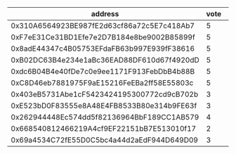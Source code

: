 address|vote|timestamp|signature
---|---|---|---
0x310A6564923BE987fE2d63cf86a72c5E7c418Ab7|5|1603204138|0xb0560f2b95b45dd7e3d6c3c2b50644cc215513d362ce8e0682614857fb1ad77808b5def4c676728fbd4b5c4cf71a7c4348abe3d31a3f4c26629d56f6a0cb86e91b
0xF7eE31Ce31BD1Efe7e2D7B184e8be9002B85899f|5|1603206593|0x981db345b95c686b51f25940f4418e9228c6093fc9716ddc1f163e663004b95b26fe3c1d9c0111e6951413d9cd65f463aabaf2f711eb5164ecf953884fb9aa681b
0x8adE44347c4B05753EFdaFB63b997E939fF38616|5|1603206933|0x48e33ba4199f22c7ccb18dc443b2b731ce4ca8e1f070b6fa53452d0e7292f1425803393b6d44c3c44b3da5b16dd4ace4f32dbf7acbdeb9194c98d36507f5c3fb1b
0xB02DC63B4e234e1aBc36EAD88DF610d67f4920dD|5|1603210096|0x72f2641623d3bfce1715111c95827beffe7d4526198ceafa38f57913224b07c4687055f7825b8a9142cb27129810024e351c4b9fc1d3b5164d2d5bf1f9babecc1c
0xdc6B04B4e40fDe7c0e9ee1171F913FebDbB4b88B|5|1603210439|0xffd9e80044d1a35240d3db46c00dfe5a5b176dd99acd91b8d0bdbd184ce53a6602987d0801b2dad27ee021719b6e2c74052dfc222a0961963aa4d5af81d15e711b
0xC8D46eb7881975F9aE15216FeEBa2ff58E55803c|5|1603213751|0x0a5ca2c1398e3fed288253e61d77a60f83785152d8edea15fae3ea3a9e3d6c376bf6092b216715e46003095969fe94fcd1bf15ee09c3e10010f578e7dfe965ed1c
0x403eB5731Abe1cF5423424195300772cd9cB702b|3|1603215318|0xd3834cd0fa546427fcbc521c0a04139f95fd675b7a4c416cda24674efbf3850513a2375e434e79431d94e9df9e5064a5e534b23ec547970882101346744071191c
0xE523bD0F83555e8A48E4FB8533B80e314b9FE63f|3|1603238074|0xbe0797f5f3993b0cddf6d4b1eef39c9981ca428acb6c32fce872c3c64f02e5eb00579992f7af0d19e0d0d66d476afe7549441a97f10591a8db902234e74038561b
0x262944448Ec574dd5f82136964BbF189CC1AB579|4|1603242574|0x2f915b6e55cc064486b7d877ac5230c42965874718ee318a0bee185eb8388ba51d16386d295b8baac3a85771bc73bf2441cd392dd0dd4c460d4357d5e83157b01b
0x668540812466219A4cf9EF22151bB7E513010f17|2|1603251010|0xb89c050c8c2bcd13fb1ee18dc9dcf3689e02b4cdad22cb1343682fe23acee92e07dab866ab0b0f13c10ed25ff7dbb7cc655c78cfea4231e752e3ac682e0d574d1c
0x69a4534C72fE55D0C5bc4a44d2aEdF944D649D09|3|1603253866|0xd3a163c6ca7fc6a2df40682b5eac2100347b6130f741ce6337d0387b3ca8a9bc1e4f6166c21a3ae48966dd445c1c47cc888f470d50d65be6ae208455550e15221c